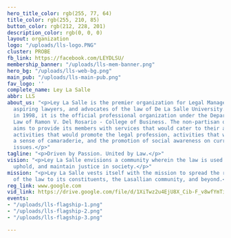 ```yaml
---
hero_title_color: rgb(255, 77, 64)
title_color: rgb(255, 210, 85)
button_color: rgb(212, 228, 201)
description_color: rgb(0, 0, 0)
layout: organization
logo: "/uploads/lls-logo.PNG"
cluster: PROBE
fb_link: https://facebook.com/LEYDLSU/
membership_banner: "/uploads/lls-mem-banner.png"
hero_bg: "/uploads/lls-web-bg.png"
main_pub: "/uploads/lls-main-pub.png"
fav_logo: ''
complete_name: Ley La Salle
abbr: LLS
about_us: "<p>Ley La Salle is the premier organization for Legal Management students,
  aspiring lawyers, and advocates of the law of De La Salle University. Established
  in 1998, it is the official professional organization under the Department of Commercial
  Law of Ramon V. Del Rosario - College of Business. The non-partisan organization
  aims to provide its members with services that would cater to their academic needs,
  activities that would promote the legal profession, activities that would promote
  a sense of camaraderie, and the promotion of social awareness on current and relevant
  issues.</p>"
tagline: "<p>Driven by Passion. United by Law.</p>"
vision: "<p>Ley La Salle envisions a community wherein the law is used to promote,
  uphold, and maintain justice in society.</p>"
mission: "<p>Ley La Salle vests itself with the mission to spread the rhyme and reason
  of the law to its constituents, the Lasallian community, and beyond.</p>"
reg_link: www.google.com
vid_link: https://drive.google.com/file/d/1XiTwz2u4EjU8X_Cib-F_v8wfYmTieTMY/preview
events:
- "/uploads/lls-flagship-1.png"
- "/uploads/lls-flagship-2.png"
- "/uploads/lls-flagship-3.png"

---
```

